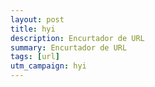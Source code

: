 ```yaml
---
layout: post
title: hyi
description: Encurtador de URL
summary: Encurtador de URL
tags: [url]
utm_campaign: hyi
---
```

